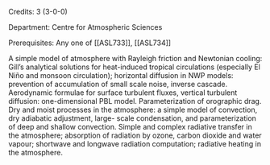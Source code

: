 Credits: 3 (3-0-0)

Department: Centre for Atmospheric Sciences

Prerequisites: Any one of [[ASL733]], [[ASL734]]

A simple model of atmosphere with Rayleigh friction and Newtonian cooling: Gill’s analytical solutions for heat-induced tropical circulations (especially El Niño and monsoon circulation); horizontal diffusion in NWP models: prevention of accumulation of small scale noise, inverse cascade. Aerodynamic formulae for surface turbulent fluxes, vertical turbulent diffusion: one-dimensional PBL model. Parameterization of orographic drag. Dry and moist processes in the atmosphere: a simple model of convection, dry adiabatic adjustment, large- scale condensation, and parameterization of deep and shallow convection. Simple and complex radiative transfer in the atmosphere; absorption of radiation by ozone, carbon dioxide and water vapour; shortwave and longwave radiation computation; radiative heating in the atmosphere.
